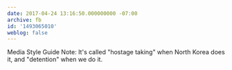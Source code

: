 ```yaml
---
date: 2017-04-24 13:16:50.000000000 -07:00
archive: fb
id: '1493065010'
weblog: false
---
```


Media Style Guide Note: It's called "hostage taking" when North Korea does it, and "detention" when we do it.
